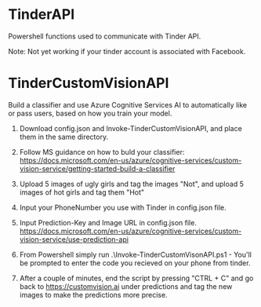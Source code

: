 # TinderAPI
Powershell functions used to communicate with Tinder API.

Note: Not yet working if your tinder account is associated with Facebook.

# TinderCustomVisionAPI
Build a classifier and use Azure Cognitive Services AI to automatically like or pass users, based on how you train your model.

1. Download config.json and Invoke-TinderCustomVisionAPI, and place them in the same directory.

2. Follow MS guidance on how to buld your classifier: https://docs.microsoft.com/en-us/azure/cognitive-services/custom-vision-service/getting-started-build-a-classifier

3. Upload 5 images of ugly girls and tag the images "Not", and upload 5 images of hot girls and tag them "Hot"

4. Input your PhoneNumber you use with Tinder in config.json file.

5. Input Prediction-Key and Image URL in config.json file. https://docs.microsoft.com/en-us/azure/cognitive-services/custom-vision-service/use-prediction-api

6. From Powershell simply run .\Invoke-TinderCustomVisonAPI.ps1 - You'll be prompted to enter the code you recieved on your phone from tinder.

7. After a couple of minutes, end the script by pressing "CTRL + C" and go back to https://customvision.ai under predictions and tag the new images to make the predictions more precise. 